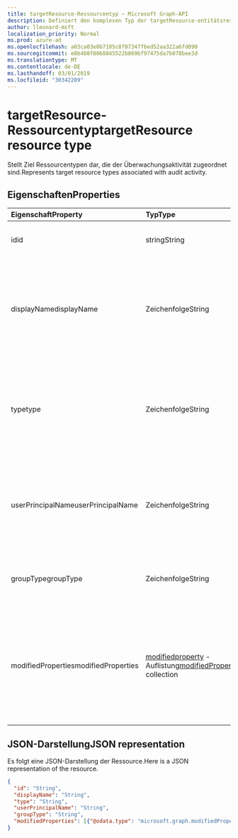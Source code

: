 ```yaml
---
title: targetResource-Ressourcentyp – Microsoft Graph-API
description: Definiert den komplexen Typ der targetResource-entitätsressource der Microsoft Graph-API, die die Aktivität des Überwachungsprotokoll-Organisations Diensts (Mandanten) unterstützt.
author: lleonard-msft
localization_priority: Normal
ms.prod: azure-ad
ms.openlocfilehash: a03ca03e0b7105c8f07347f6ed52aa322a6fd090
ms.sourcegitcommit: e8b488f8068845522b869bf97475da7b078bee3d
ms.translationtype: MT
ms.contentlocale: de-DE
ms.lasthandoff: 03/01/2019
ms.locfileid: "30342289"
---
```

# <a name="targetresource-resource-type"></a><span data-ttu-id="3299a-103">targetResource-Ressourcentyp</span><span class="sxs-lookup"><span data-stu-id="3299a-103">targetResource resource type</span></span>

<span data-ttu-id="3299a-104">Stellt Ziel Ressourcentypen dar, die der Überwachungsaktivität zugeordnet sind.</span><span class="sxs-lookup"><span data-stu-id="3299a-104">Represents target resource types associated with audit activity.</span></span> 


## <a name="properties"></a><span data-ttu-id="3299a-105">Eigenschaften</span><span class="sxs-lookup"><span data-stu-id="3299a-105">Properties</span></span>

| <span data-ttu-id="3299a-106">Eigenschaft</span><span class="sxs-lookup"><span data-stu-id="3299a-106">Property</span></span>     | <span data-ttu-id="3299a-107">Typ</span><span class="sxs-lookup"><span data-stu-id="3299a-107">Type</span></span>   |<span data-ttu-id="3299a-108">Beschreibung</span><span class="sxs-lookup"><span data-stu-id="3299a-108">Description</span></span>|
|:---------------|:--------|:----------|
|<span data-ttu-id="3299a-109">id</span><span class="sxs-lookup"><span data-stu-id="3299a-109">id</span></span>|<span data-ttu-id="3299a-110">string</span><span class="sxs-lookup"><span data-stu-id="3299a-110">String</span></span>|<span data-ttu-id="3299a-111">Gibt die eindeutige ID der Ressource an.</span><span class="sxs-lookup"><span data-stu-id="3299a-111">Indicates the unique ID of the resource.</span></span>|
|<span data-ttu-id="3299a-112">displayName</span><span class="sxs-lookup"><span data-stu-id="3299a-112">displayName</span></span>|<span data-ttu-id="3299a-113">Zeichenfolge</span><span class="sxs-lookup"><span data-stu-id="3299a-113">String</span></span>|<span data-ttu-id="3299a-114">Gibt den sichtbaren Namen an, der für die Ressource definiert ist.</span><span class="sxs-lookup"><span data-stu-id="3299a-114">Indicates the visible name defined for the resource.</span></span> <span data-ttu-id="3299a-115">Wird in der Regel bei der Erstellung der Ressource angegeben.</span><span class="sxs-lookup"><span data-stu-id="3299a-115">Typically specified when the resource is created.</span></span>|
|<span data-ttu-id="3299a-116">type</span><span class="sxs-lookup"><span data-stu-id="3299a-116">type</span></span>|<span data-ttu-id="3299a-117">Zeichenfolge</span><span class="sxs-lookup"><span data-stu-id="3299a-117">String</span></span>|<span data-ttu-id="3299a-118">Beschreibt den Ressourcentyp.</span><span class="sxs-lookup"><span data-stu-id="3299a-118">Describes the resource type.</span></span>  <span data-ttu-id="3299a-119">Zu den Beispiel `Application`Werten `Group`gehört `ServicePrincipal`,, `User`und.</span><span class="sxs-lookup"><span data-stu-id="3299a-119">Example values include `Application`, `Group`, `ServicePrincipal`, and `User`.</span></span>|
|<span data-ttu-id="3299a-120">userPrincipalName</span><span class="sxs-lookup"><span data-stu-id="3299a-120">userPrincipalName</span></span>|<span data-ttu-id="3299a-121">Zeichenfolge</span><span class="sxs-lookup"><span data-stu-id="3299a-121">String</span></span>|<span data-ttu-id="3299a-122">Wenn **Type** auf `User`festgelegt ist, enthält dies den Benutzernamen, der die Aktion initiiert hat; `null` für andere Typen.</span><span class="sxs-lookup"><span data-stu-id="3299a-122">When **type** is set to `User`, this includes the user name that initiated the action; `null` for other types.</span></span>|
|<span data-ttu-id="3299a-123">groupType</span><span class="sxs-lookup"><span data-stu-id="3299a-123">groupType</span></span>|<span data-ttu-id="3299a-124">Zeichenfolge</span><span class="sxs-lookup"><span data-stu-id="3299a-124">String</span></span>|<span data-ttu-id="3299a-125">Wenn **Type** auf `Group`festgelegt ist, gibt dies den Gruppentyp an.</span><span class="sxs-lookup"><span data-stu-id="3299a-125">When **type** is set to `Group`, this indicates the group type.</span></span>|
|<span data-ttu-id="3299a-126">modifiedProperties</span><span class="sxs-lookup"><span data-stu-id="3299a-126">modifiedProperties</span></span>|<span data-ttu-id="3299a-127">[modifiedproperty](modifiedproperty.md) -Auflistung</span><span class="sxs-lookup"><span data-stu-id="3299a-127">[modifiedProperty](modifiedproperty.md) collection</span></span>|<span data-ttu-id="3299a-128">Gibt den Namen, den alten Wert und den neuen Wert der einzelnen geänderten Attribute an.</span><span class="sxs-lookup"><span data-stu-id="3299a-128">Indicates name, old value and new value of each attribute that changed.</span></span> <span data-ttu-id="3299a-129">Eigenschaftswerte sind vom Vorgangstyp abhängig. \*\*\*\*</span><span class="sxs-lookup"><span data-stu-id="3299a-129">Property values depend on the operation **type**.</span></span>|

## <a name="json-representation"></a><span data-ttu-id="3299a-130">JSON-Darstellung</span><span class="sxs-lookup"><span data-stu-id="3299a-130">JSON representation</span></span>

<span data-ttu-id="3299a-131">Es folgt eine JSON-Darstellung der Ressource.</span><span class="sxs-lookup"><span data-stu-id="3299a-131">Here is a JSON representation of the resource.</span></span>

<!-- {
  "blockType": "resource",
  "optionalProperties": [

  ],
  "@odata.type": "microsoft.graph.targetResource"
}-->

```json
{
  "id": "String",
  "displayName": "String",
  "type": "String",
  "userPrincipalName": "String",
  "groupType": "String", 
  "modifiedProperties": [{"@odata.type": "microsoft.graph.modifiedProperty"}]
}

```


<!-- uuid: 8fcb5dbc-d5aa-4681-8e31-b001d5168d79
2015-10-25 14:57:30 UTC -->
<!-- {
  "type": "#page.annotation",
  "description": "targetResource resource",
  "keywords": "",
  "section": "documentation",
  "tocPath": ""
}-->
